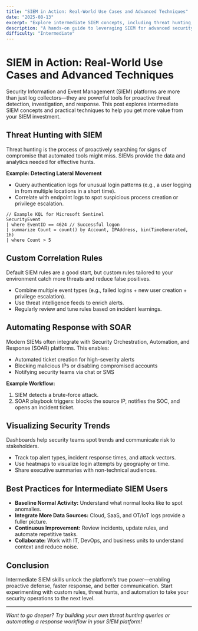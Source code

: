 ```yaml
---
title: "SIEM in Action: Real-World Use Cases and Advanced Techniques"
date: "2025-08-13"
excerpt: "Explore intermediate SIEM concepts, including threat hunting, custom correlation rules, and automation for modern security operations."
description: "A hands-on guide to leveraging SIEM for advanced security monitoring, with practical examples and best practices."
difficulty: "Intermediate"
---
```


# SIEM in Action: Real-World Use Cases and Advanced Techniques

Security Information and Event Management (SIEM) platforms are more than just log collectors—they are powerful tools for proactive threat detection, investigation, and response. This post explores intermediate SIEM concepts and practical techniques to help you get more value from your SIEM investment.

## Threat Hunting with SIEM

Threat hunting is the process of proactively searching for signs of compromise that automated tools might miss. SIEMs provide the data and analytics needed for effective hunts.

**Example: Detecting Lateral Movement**

- Query authentication logs for unusual login patterns (e.g., a user logging in from multiple locations in a short time).
- Correlate with endpoint logs to spot suspicious process creation or privilege escalation.

```kql
// Example KQL for Microsoft Sentinel
SecurityEvent
| where EventID == 4624 // Successful logon
| summarize Count = count() by Account, IPAddress, bin(TimeGenerated, 1h)
| where Count > 5
```

## Custom Correlation Rules

Default SIEM rules are a good start, but custom rules tailored to your environment catch more threats and reduce false positives.

- Combine multiple event types (e.g., failed logins + new user creation + privilege escalation).
- Use threat intelligence feeds to enrich alerts.
- Regularly review and tune rules based on incident learnings.

## Automating Response with SOAR

Modern SIEMs often integrate with Security Orchestration, Automation, and Response (SOAR) platforms. This enables:

- Automated ticket creation for high-severity alerts
- Blocking malicious IPs or disabling compromised accounts
- Notifying security teams via chat or SMS

**Example Workflow:**
1. SIEM detects a brute-force attack.
2. SOAR playbook triggers: blocks the source IP, notifies the SOC, and opens an incident ticket.

## Visualizing Security Trends

Dashboards help security teams spot trends and communicate risk to stakeholders.

- Track top alert types, incident response times, and attack vectors.
- Use heatmaps to visualize login attempts by geography or time.
- Share executive summaries with non-technical audiences.

## Best Practices for Intermediate SIEM Users

- **Baseline Normal Activity:** Understand what normal looks like to spot anomalies.
- **Integrate More Data Sources:** Cloud, SaaS, and OT/IoT logs provide a fuller picture.
- **Continuous Improvement:** Review incidents, update rules, and automate repetitive tasks.
- **Collaborate:** Work with IT, DevOps, and business units to understand context and reduce noise.

## Conclusion

Intermediate SIEM skills unlock the platform’s true power—enabling proactive defense, faster response, and better communication. Start experimenting with custom rules, threat hunts, and automation to take your security operations to the next level.

---

*Want to go deeper? Try building your own threat hunting queries or automating a response workflow in your SIEM platform!*

